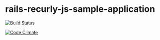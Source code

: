 rails-recurly-js-sample-application
===================================

[![Build Status](https://travis-ci.org/thbar/rails-recurly-js-sample-application.png)](https://travis-ci.org/thbar/rails-recurly-js-sample-application)

[![Code Climate](https://codeclimate.com/github/thbar/rails-recurly-js-sample-application.png)](https://codeclimate.com/github/thbar/rails-recurly-js-sample-application)